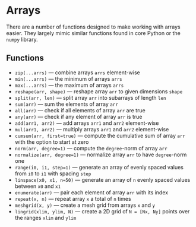 # Arrays

There are a number of functions designed to make working with arrays easier. They largely mimic similar functions found in core Python or the `numpy` library.

## Functions

- `zip(...arrs)` — combine arrays `arrs` element-wise
- `min(...arrs)` — the minimum of arrays `arrs`
- `max(...arrs)` — the maximum of arrays `arrs`
- `reshape(arr, shape)` — reshape array `arr` to given dimensions `shape`
- `split(arr, len)` — split array `arr` into subarrays of length `len`
- `sum(arr)` — sum the elements of array `arr`
- `all(arr)` — check if all elements of array `arr` are true
- `any(arr)` — check if any element of array `arr` is true
- `add(arr1, arr2)` — add arrays `arr1` and `arr2` element-wise
- `mul(arr1, arr2)` — multiply arrays `arr1` and `arr2` element-wise
- `cumsum(arr, first=true)` — compute the cumulative sum of array `arr` with the option to start at zero
- `norm(arr, degree=1)` — compute the `degree`-norm of array `arr`
- `normalize(arr, degree=1)` — normalize array `arr` to have `degree`-norm one
- `range(i0, i1, step=1)` — generate an array of evenly spaced values from `i0` to `i1` with spacing `step`
- `linspace(x0, x1, n=50)` — generate an array of `n` evenly spaced values between `x0` and `x1`
- `enumerate(arr)` — pair each element of array `arr` with its index
- `repeat(x, n)` — repeat array `x` a total of `n` times
- `meshgrid(x, y)` — create a mesh grid from arrays `x` and `y`
- `lingrid(xlim, ylim, N)` — create a 2D grid of `N = [Nx, Ny]` points over the ranges `xlim` and `ylim`
